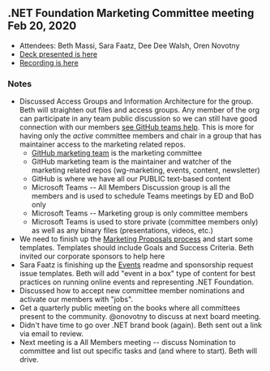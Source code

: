 ## .NET Foundation Marketing Committee meeting Feb 20, 2020

- Attendees: Beth Massi, Sara Faatz, Dee Dee Walsh, Oren Novotny
- [Deck presented is here](https://dotnetfoundation.sharepoint.com/:p:/r/sites/Marketing/Shared%20Documents/General/Meetings/Committee%20Meeting%202020-2-20/Committee-Marketing-Meeting%202-20-2020.pptx?d=we4efa0562a514edaa97f2f9d800a0ebe&csf=1&e=bKdzhv)
- [Recording is here](https://dotnetfoundation.sharepoint.com/:v:/r/sites/Marketing/Shared%20Documents/General/Meetings/Committee%20Meeting%202020-2-20/Meeting%20in%20_General_%20.mp4?csf=1&e=d1Zgg7)

### Notes
- Discussed Access Groups and Information Architecture for the group. Beth will straighten out files and access groups. Any member of the org can participate in any team public discussion so we can still have good connection with our members [see GitHub teams help](https://help.github.com/en/github/setting-up-and-managing-organizations-and-teams/about-teams#team-visibility). This is more for having only the *active* committee members and chair in a group that has maintainer access to the marketing related repos. 
  - [GitHub marketing team](https://github.com/orgs/dotnet-foundation/teams/marketing) is the marketing committee  
  -	GitHub marketing team is the maintainer and watcher of the marketing related repos (wg-marketing, events, content, newsletter)
  -	GitHub is where we have all our PUBLIC text-based content
  -	Microsoft Teams -- All Members Discussion group is all the members and is used to schedule Teams meetings by ED and BoD only
  -	Microsoft Teams -- Marketing group is only committee members
  -	Microsoft Teams is used to store private (committee members only) as well as any binary files (presentations, videos, etc.)
- We need to finish up the [Marketing Proposals process](https://github.com/dotnet-foundation/wg-marketing/blob/master/proposals.md) and start some templates. Templates should include Goals and Success Criteria. Beth invited our corporate sponsors to help here
- Sara Faatz is finishing up the [Events](https://github.com/dotnet-foundation/events) readme and sponsorship request issue templates. Beth will add "event in a box" type of content for best practices on running online events and representing .NET Foundation. 
- Discussed how to accept new committee member nominations and activate our members with "jobs".
- Get a quarterly public meeting on the books where all committees present to the community.  @onovotny to discuss at next board meeting. 
- Didn't have time to go over .NET brand book (again). Beth sent out a link via email to review. 
- Next meeting is a All Members meeting -- discuss Nomination to committee and list out specific tasks and (and where to start). Beth will drive.
